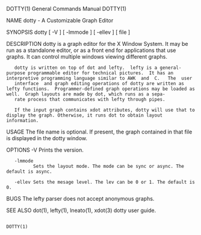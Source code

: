 DOTTY(1)                                                                                 General Commands Manual                                                                                 DOTTY(1)

NAME
       dotty - A Customizable Graph Editor

SYNOPSIS
       dotty [ -V ] [ -lmmode ] [ -ellev ] [ file ]

DESCRIPTION
       dotty  is  a  graph  editor for the X Window System.  It may be run as a standalone editor, or as a front end for applications that use graphs.  It can control multiple windows viewing different
       graphs.

       dotty is written on top of dot and lefty.  lefty is a general-purpose programmable editor for technical pictures.  It has an interpretive programming language similar to AWK  and  C.   The  user
       interface  and graph editing operations of dotty are written as lefty functions.  Programmer-defined graph operations may be loaded as well.  Graph layouts are made by dot, which runs as a sepa‐
       rate process that communicates with lefty through pipes.

       If the input graph contains xdot attributes, dotty will use that to display the graph. Otherwise, it runs dot to obtain layout information.

USAGE
       The file name is optional. If present, the graph contained in that file is displayed in the dotty window.

OPTIONS
       -V     Prints the version.

       -lmmode
              Sets the layout mode. The mode can be sync or async. The default is async.

       -ellev Sets the mesage level. The lev can be 0 or 1. The default is 0.

BUGS
       The lefty parser does not accept anonymous graphs.

SEE ALSO
       dot(1), lefty(1), lneato(1), xdot(3)
       dotty user guide.

                                                                                                                                                                                                 DOTTY(1)

